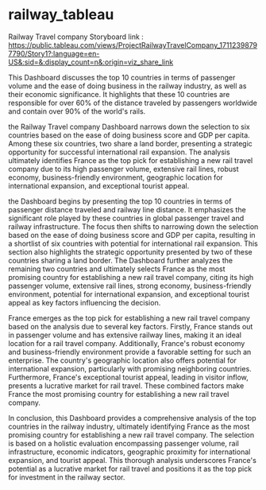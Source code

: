 # railway_tableau
Railway Travel company 
Storyboard link : https://public.tableau.com/views/ProjectRailwayTravelCompany_17112398797790/Story1?:language=en-US&:sid=&:display_count=n&:origin=viz_share_link 

This Dashboard discusses the top 10 countries in terms of passenger volume and the ease of doing business in the railway industry, as well as their economic significance. It highlights that these 10 countries are responsible for over 60% of the distance traveled by passengers worldwide and contain over 90% of the world's rails.

the Railway Travel company Dashboard   narrows down the selection to six countries based on the ease of doing business score and GDP per capita. Among these six countries, two share a land border, presenting a strategic opportunity for successful international rail expansion. The analysis ultimately identifies France as the top pick for establishing a new rail travel company due to its high passenger volume, extensive rail lines, robust economy, business-friendly environment, geographic location for international expansion, and exceptional tourist appeal.

the Dashboard begins by presenting the top 10 countries in terms of passenger distance traveled and railway line distance. It emphasizes the significant role played by these countries in global passenger travel and railway infrastructure. The focus then shifts to narrowing down the selection based on the ease of doing business score and GDP per capita, resulting in a shortlist of six countries with potential for international rail expansion. This section also highlights the strategic opportunity presented by two of these countries sharing a land border. The Dashboard further analyzes the remaining two countries and ultimately selects France as the most promising country for establishing a new rail travel company, citing its high passenger volume, extensive rail lines, strong economy, business-friendly environment, potential for international expansion, and exceptional tourist appeal as key factors influencing the decision.

France emerges as the top pick for establishing a new rail travel company based on the analysis due to several key factors. Firstly, France stands out in passenger volume and has extensive railway lines, making it an ideal location for a rail travel company. Additionally, France's robust economy and business-friendly environment provide a favorable setting for such an enterprise. The country's geographic location also offers potential for international expansion, particularly with promising neighboring countries. Furthermore, France's exceptional tourist appeal, leading in visitor inflow, presents a lucrative market for rail travel. These combined factors make France the most promising country for establishing a new rail travel company.

In conclusion, this Dashboard provides a comprehensive analysis of the top countries in the railway industry, ultimately identifying France as the most promising country for establishing a new rail travel company. The selection is based on a holistic evaluation encompassing passenger volume, rail infrastructure, economic indicators, geographic proximity for international expansion, and tourist appeal. This thorough analysis underscores France's potential as a lucrative market for rail travel and positions it as the top pick for investment in the railway sector.
